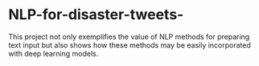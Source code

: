# NLP-for-disaster-tweets-
This project not only exemplifies the value of NLP methods for preparing text input but also shows how these methods may be easily incorporated with deep learning models.

